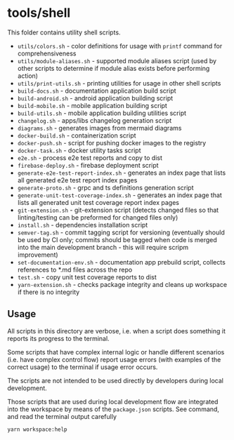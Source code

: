 # tools/shell

This folder contains utility shell scripts.

- `utils/colors.sh` - color definitions for usage with `printf` command for comprehensiveness
- `utils/module-aliases.sh` - supported module aliases script (used by other scripts to determine if module alias exists before performing action)
- `utils/print-utils.sh` - printing utilities for usage in other shell scripts
- `build-docs.sh` - documentation application build script
- `build-android.sh` - android application building script
- `build-mobile.sh` - mobile application building script
- `build-utils.sh` - mobile application building utilities script
- `changelog.sh` - apps/libs changelog generation script
- `diagrams.sh` - generates images from mermaid diagrams
- `docker-build.sh` - containerization script
- `docker-push.sh` - script for pushing docker images to the registry
- `docker-task.sh` - docker utility tasks script
- `e2e.sh` - process e2e test reports and copy to dist
- `firebase-deploy.sh` - firebase deployment script
- `generate-e2e-test-report-index.sh` - generates an index page that lists all generated e2e test report index pages
- `generate-proto.sh` - grpc and ts definitions generation script
- `generate-unit-test-coverage-index.sh` - generates an index page that lists all generated unit test coverage report index pages
- `git-extension.sh` - git-extension script (detects changed files so that linting/testing can be preformed for changed files only)
- `install.sh` - dependencies installation script
- `semver-tag.sh` - commit tagging script for versioning (eventually should be used by CI only; commits should be tagged when code is merged into the main development branch - this will require scripm improvement)
- `set-documentation-env.sh` - documentation app prebuild script, collects references to \*.md files across the repo
- `test.sh` - copy unit test coverage reports to dist
- `yarn-extension.sh` - checks package integrity and cleans up workspace if there is no integrity

## Usage

All scripts in this directory are verbose, i.e. when a script does something it reports its progress to the terminal.

Some scripts that have complex internal logic or handle different scenarios (i.e. have complex control flow) report usage errors (with examples of the correct usage) to the terminal if usage error occurs.

The scripts are not intended to be used directly by developers during local development.

Those scripts that are used during local development flow are integrated into the workspace by means of the `package.json` scripts. See command, and read the terminal output carefully

```bash
yarn workspace:help
```

